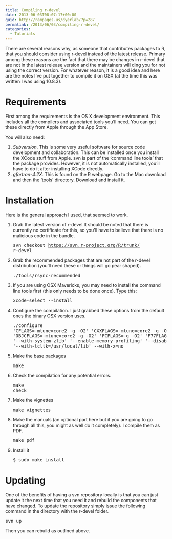 ```yaml
---
title: Compiling r-devel
date: 2013-06-03T08:07:17+00:00
guid: http://rampages.us/dyerlab/?p=287
permalink: /2013/06/03/compiling-r-devel/
categories:
  - Tutorials
---
```

There are several reasons why, as someone that contributes packages to R, that you should consider using r-devel instead of the latest release.  Primary among these reasons are the fact that there may be changes in r-devel that are not in the latest release version and the maintainers will ding you for not using the correct version.  For whatever reason, it is a good idea and here are the notes I’ve put together to compile it on OSX (at the time this was written I was using 10.8.3).

# Requirements

First among the requirements is the OS X development environment.  This includes all the compilers and associated tools you’ll need.  You can get these directly from Apple through the App Store.

You will also need:

  1. _Subversion_.  This is some very useful software for source code development and collaboration.  This can be installed once you install the XCode stuff from Apple.  svn is part of the ‘command line tools’ that the package provides.  However, it is not automatically installed, you’ll have to do it after installing XCode directly.
  2. _gfortran-4.2X_.  This is found on the R webpage.  Go to the Mac download and then the ‘tools’ directory.  Download and install it.

# Installation

Here is the general approach I used, that seemed to work.

  1. Grab the latest version of r-devel.It should be noted that there is currently no certificate for this, so you'll have to believe that there is no malicious code in the bundle. <pre class="lang:default decode:true">svn checkout https://svn.r-project.org/R/trunk/ r-devel</pre>

  2. Grab the recommended packages that are not part of the r-devel distribution (you’ll need these or things will go pear shaped). <pre class="">./tools/rsync-recommended</pre>

  3. If you are using OSX Mavericks, you may need to install the command line tools first (this only needs to be done once).  Type this: <pre class="">xcode-select --install</pre>

  4. Configure the compilation.  I just grabbed these options from the default ones the binary OSX version uses. <pre class="">./configure 'CFLAGS=-mtune=core2 -g -O2' 'CXXFLAGS=-mtune=core2 -g -O2' 'OBJCFLAGS=-mtune=core2 -g -O2' 'FCFLAGS=-g -O2' 'F77FLAGS=-g -O2' '--with-system-zlib' '--enable-memory-profiling' '--disable-openmp' '--with-tcltk=/usr/local/lib' --with-x=no</pre>

  5. Make the base packages 
    <pre>make</pre>

  6. Check the compilation for any potential errors. 
    <pre>make check</pre>

  7. Make the vignettes 
    <pre>make vignettes</pre>

  8. Make the manuals (an optional part here but if you are going to go through all this, you might as well do it completely).  I compile them as PDF. 
    <pre>make pdf</pre>

  9. Install it 
    <pre>$ sudo make install</pre>

# Updating

One of the benefits of having a svn repository locally is that you can just update it the next time that you need it and rebuild the components that have changed.  To update the repository simply issue the following command in the directory with the r-devel folder.

<pre class="">svn up</pre>

Then you can rebuild as outlined above.